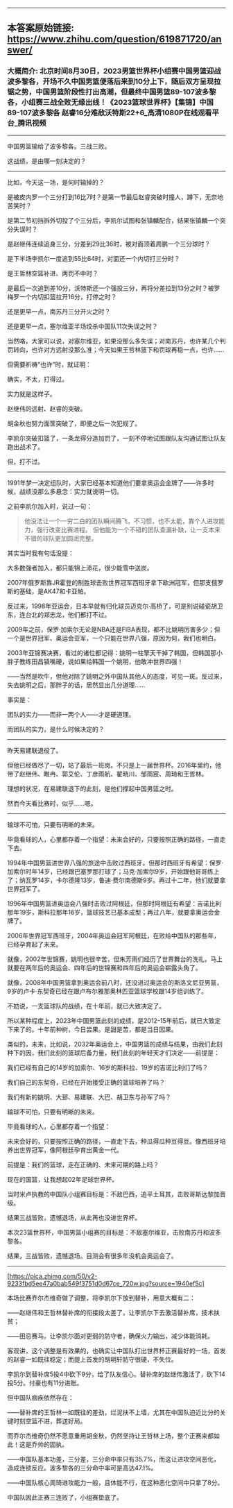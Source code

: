 ----------------------------------------
## 本答案原始链接: https://www.zhihu.com/question/619871720/answer/
### 大概简介: 北京时间8月30日，2023男篮世界杯小组赛中国男篮迎战波多黎各，开场不久中国男篮便落后来到10分上下，随后双方呈现拉锯之势，中国男篮阶段性打出高潮，但最终中国男篮89-107波多黎各，小组赛三战全败无缘出线！《2023篮球世界杯》【集锦】中国89-107波多黎各 赵睿16分难敌沃特斯22+6_高清1080P在线观看平台_腾讯视频
----------------------------------------
中国男篮输给了波多黎各。三战三败。

这战绩，是由哪一刻决定的？

----------------------------------------

比如，今天这一场，是何时输掉的？

是被皮内罗一个三分打到16比7时？是第一节最后赵睿突破时撞人，蹲下，无奈地苦笑时？

是第二节初挡拆外切投了个三分后，李凯尔试图和张镇麟配合，结果张镇麟一个突分失误时？

是赵继伟连续追身三分，分差到29比36时，被对面顶着周鹏一个三分球时？

是下半场李凯尔一度追到55比64时，对面还一个内切打三分时？

是王哲林空篮补进、两罚不中时？

是最后一次追到差10分，沃特斯还一个强投三分，再将分差拉到13分之时？被罗梅罗一个内切扣篮拉开16分，打停之时？




还是更早一点，南苏丹三分开火之时？

还是更早一点，塞尔维亚半场绞杀中国队11次失误之时？




当然咯，大家可以说，对塞尔维亚，如果没那么多失误；对南苏丹，也许某几个判罚转向，也许对方远射没那么准；今天如果王哲林篮下和罚球再稳一点，也许……

但需要祈祷“也许”时，就证明：

确实，不太，打得过。

实力就是这样子。




赵继伟的远射、赵睿的突破。

胡金秋也努力面筐突破了，即便之后一次犯规了。

李凯尔突破扣篮了，一条龙得分造加罚了，一刻不停地试图跟队友沟通试图让队友跑出战术了。

但，打不过。

----------------------------------------

1991年梦一决定组队时，大家已经基本知道他们要拿奥运会金牌了——许多时候，战绩没那么多悬念：实力就说明一切。




之前李凯尔加入时，说过一句：

> 他没法让一个一穷二白的团队瞬间腾飞，不习惯，也不太能，靠个人进攻能力，强行改变比赛进程。
> 但他能为一个不错的团队查漏补缺，让一支本来不错的球队更加圆润完整。

其实当时我有句话没提：

大多数强者加入，都只能锦上添花，很少能雪中送炭。




2007年俄罗斯靠JR霍登的制胜球击败世界冠军西班牙拿下欧洲冠军，但那支俄罗斯的基础，是AK47和卡亚帕。

反过来，1998年亚运会，日本早就有归化球员迈克尔·高桥了，可是别说碰瓷胡卫东，连台北的郑志龙，他们都打不过。

2009年之前，保罗·加索尔无论是NBA还是FIBA表现，都不比姚明厉害多少；但一个是世界冠军、奥运会亚军，一个只能在世界八强，原因为何，我们也明白。

2003年亚锦赛决赛，看过的诸位都记得：姚明一柱擎天干掉了韩国，但韩国那小胖子教练田昌镇嘴硬，说如果给韩国一个姚明，他敢冲世界四强！

——当然是吹牛，但他对除了姚明之外中国队其他人的态度，可见一斑。反过来，失去姚明之后，那胖子的话，居然显出几分道理……

事实是：

团队的实力——而非一两个人——才是硬道理。




而团队的实力，是什么时候决定的？

----------------------------------------

昨天易建联退役了。

但他已经做尽了一切，站了最后一班岗。不只是上一届世界杯。2016年里约，他带了赵继伟、睢冉、郭艾伦、丁彦雨航、翟晓川、邹雨宸、周琦和王哲林。

理想的状况，在易建联退下的此刻，是他们撑起中国男篮之时。

然而今天看比赛时，似乎……嗯。




----------------------------------------

输球不可怕，只要有明晰的未来。

毕竟看球的人，心里都存着一个指望：未来会好的，只要按照正确的路径，一直走下去。




1994年中国男篮进世界八强的旅途中击败过西班牙。但那时西班牙有希望：保罗·加索尔时年14岁，已经跟巴塞罗那打球了；马克·加索尔9岁，开始跟他哥哥练上了；纳瓦罗14岁，卡尔德隆13岁，鲁迪·费尔南德斯9岁。再过十二年，他们就要拿世界冠军了。

1996年中国男篮进奥运会八强时击败过阿根廷，但那时阿根廷有希望：吉诺比利那年19岁，斯科拉那年16岁，篮球技艺已基本成型；再过八年，就要拿奥运会金牌了。

2006年世界冠军西班牙，2004年奥运会冠军阿根廷，在败给中国队的那些年，已经孕育起了未来。

就像，2002年世锦赛，姚明也很辛苦，但朱芳雨们经历了世界舞台的洗礼，马上就要在两年后的奥运会、四年后的世锦赛和四年后的奥运会崭露头角了。

就像，2008年中国男篮拿到奥运会前八时，还没进过奥运会的斯洛文尼亚男篮，9岁的卢卡·东契奇已经在跟卢布尔雅那奥林匹亚篮球学校跟14岁组训练了。




不妨说，一支篮球队的战绩，在十年前，就已大致决定了。

所以某种程度上，2023年中国男篮此刻的成绩，是2012-15年前后，就已大致定下来了的。十年前种树，今日尝果。是甜是苦，都是当日因果。




类似的，未来，比如说，2032年奥运会上，中国男篮的成绩与结果，由我们此刻种下的因，我们此刻的篮球后备力量，我们此刻的年轻天才们决定——前提是：

我们已经有自己的14岁的加索尔、16岁的斯科拉、19岁的吉诺比利们了吗？

我们自己的东契奇，已经在开始接受正确的篮球培养了吗？

我们有新的姚明、大郅、易建联、大巴、胡卫东与孙军了吗？




输球不可怕，只要有明晰的未来。

毕竟看球的人，心里都存着一个指望：

未来会好的，只要按照正确的路径，一直走下去，种瓜得瓜种豆得豆。像西班牙培养出世界冠军，像阿根廷孕育出黄金一代。

前提是：我们的篮球，走在正确的、未来可期的路上吗？

现在的国篮，让我想起02年足球世界杯。

当时米卢执教的中国队小组赛目标是：不敌巴西，追平土耳其，击败哥斯达黎加晋级。

结果三战皆败，遗憾退场，从此再也没进世界杯。

本次23篮世界杯，中国男篮小组赛的目标是：不敌塞尔维亚，击败南苏丹和波多黎各。

结果，三战皆败，遗憾退场。目测会有很多年没机会奥运会了。

***

[https://pica.zhimg.com/50/v2-9233fbd5ee47a0bab549f3751d0d67ce_720w.jpg?source=1940ef5c]

本场比赛乔尔杰维奇做了调整，将李凯尔下放到替补，用意大概有二：

——赵继伟和王哲林替补席的衔接段太差了，让李凯尔下去激活替补席，技术扶贫；

——田忌赛马，让李凯尔面对更弱的防守者，确保火力输出，减少体能消耗。

客观讲，这个调整是有效果的，也确实让中国队打出世界杯正赛最好的一场，首发的赵睿一如既往稳定；而提上首发的胡明轩防守很硬，不失位。

李凯尔到替补席5投4中砍下9分，给了队友信心。替补席的赵继伟激活了，砍下14投5分。付豪也有11分进账。

但中国队痼疾依然存在：

——替补席的王哲林一如既往的差劲，烂泥扶不上墙，尤其在中国队迫近比分的关键时刻空篮不进，葬送好局。

而乔尔杰维奇仍然不愿意重用胡金秋，仍然坚持让王哲林上场，整个正赛来都如此！这是乔帅的固执。

——中国队基本功差，三分差，三分命中率只有35.7%，而这让进攻空间恶化，造成连锁反应。波多黎各的三分命中率可是高达47.1%。

——中国队核心周琦进攻能力一般，且体能不行，在这种恶化空间中只拿了8分。

中国队因此正赛三连败了，小组赛垫底了。